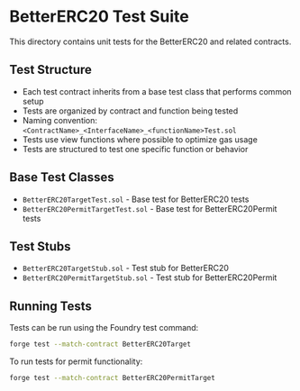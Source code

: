 # BetterERC20 Test Suite

This directory contains unit tests for the BetterERC20 and related contracts.

## Test Structure

- Each test contract inherits from a base test class that performs common setup
- Tests are organized by contract and function being tested
- Naming convention: `<ContractName>_<InterfaceName>_<functionName>Test.sol`
- Tests use view functions where possible to optimize gas usage 
- Tests are structured to test one specific function or behavior

## Base Test Classes

- `BetterERC20TargetTest.sol` - Base test for BetterERC20 tests
- `BetterERC20PermitTargetTest.sol` - Base test for BetterERC20Permit tests 

## Test Stubs

- `BetterERC20TargetStub.sol` - Test stub for BetterERC20 
- `BetterERC20PermitTargetStub.sol` - Test stub for BetterERC20Permit

## Running Tests

Tests can be run using the Foundry test command:

```bash
forge test --match-contract BetterERC20Target
```

To run tests for permit functionality: 

```bash
forge test --match-contract BetterERC20PermitTarget
``` 
